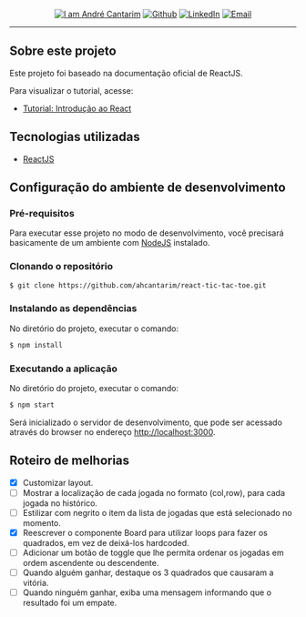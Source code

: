 <p align="center">
  <a href="https://github.com/ahcantarim" target="_blank"><img alt="I am André Cantarim" src="https://img.shields.io/badge/I%20am-Andr%C3%A9_Cantarim-informational"></a>
  <a href="https://github.com/ahcantarim" target="_blank" ><img alt="Github" src="https://img.shields.io/badge/Github--%23F8952D?style=social&logo=github"></a>
  <a href="https://www.linkedin.com/in/ahcantarim/" target="_blank" ><img alt="LinkedIn" src="https://img.shields.io/badge/Linkedin--%23F8952D?style=social&logo=linkedin"></a>
  <a href="mailto:andre.cantarim@gmail.com" target="_blank" ><img alt="Email" src="https://img.shields.io/badge/Email--%23F8952D?style=social&logo=gmail"></a>
</p>

---

## Sobre este projeto

Este projeto foi baseado na documentação oficial de ReactJS.

Para visualizar o tutorial, acesse:
- [Tutorial: Introdução ao React](https://pt-br.reactjs.org/tutorial/tutorial.html)

## Tecnologias utilizadas

- [ReactJS](https://github.com/facebook/create-react-app)

## Configuração do ambiente de desenvolvimento

### Pré-requisitos

Para executar esse projeto no modo de desenvolvimento, você precisará basicamente de um ambiente com [NodeJS](https://nodejs.org/) instalado.

### Clonando o repositório

```bash
$ git clone https://github.com/ahcantarim/react-tic-tac-toe.git
```

### Instalando as dependências

No diretório do projeto, executar o comando:

```bash
$ npm install
```

### Executando a aplicação

No diretório do projeto, executar o comando:

```bash
$ npm start
```

Será inicializado o servidor de desenvolvimento, que pode ser acessado através do browser no endereço <http://localhost:3000>.

## Roteiro de melhorias

- [x] Customizar layout.
- [ ] Mostrar a localização de cada jogada no formato (col,row), para cada jogada no histórico.
- [ ] Estilizar com negrito o item da lista de jogadas que está selecionado no momento.
- [x] Reescrever o componente Board para utilizar loops para fazer os quadrados, em vez de deixá-los hardcoded.
- [ ] Adicionar um botão de toggle que lhe permita ordenar os jogadas em ordem ascendente ou descendente.
- [ ] Quando alguém ganhar, destaque os 3 quadrados que causaram a vitória.
- [ ] Quando ninguém ganhar, exiba uma mensagem informando que o resultado foi um empate.